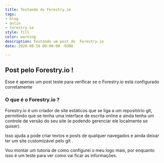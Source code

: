 ```yaml
---
title: Testando do Forestry.io
tags:
- blog
- onlin
- forestry.io
style: fill
color: warning
description: Testando um post do  Forestry.io
date: 2020-08-16 00:00:00 -0300

---
```

## Post pelo Forestry.io !

Esse é apenas um post teste para verificar se o Forestry.io está configurado corretamente

### O que é o Forestry.io ?

Forestry.io é um criador de site estáticos que se liga a um repositório git, permitindo que se tenha uma interface de escrita online e ainda tenha um controle de versão do seu site (e podendo gerenciar ele localmente se quiser).

Isso ajuda a pode criar textos e posts de qualquer navegados e ainda deixar ter um site customizável pelo git .

Vou montar um tutoria de como configurei o meu logo mais, por enquanto isso é um teste para ver como vai ficar as informações. 